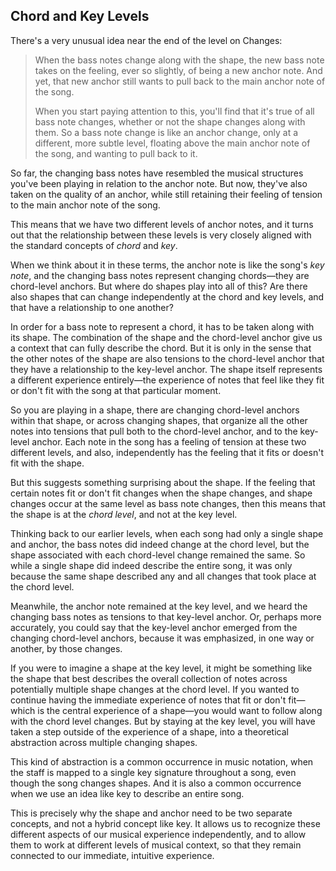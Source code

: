## Chord and Key Levels



There's a very unusual idea near the end of the level on Changes:

> When the bass notes change along with the shape, the new bass note takes on the feeling, ever so slightly, of being a new anchor note. And yet, that new anchor still wants to pull back to the main anchor note of the song.
>
> When you start paying attention to this, you'll find that it's true of all bass note changes, whether or not the shape changes along with them. So a bass note change is like an anchor change, only at a different, more subtle level, floating above the main anchor note of the song, and wanting to pull back to it.



So far, the changing bass notes have resembled the musical structures you've been playing in relation to the anchor note. But now, they've also taken on the quality of an anchor, while still retaining their feeling of tension to the main anchor note of the song. 

This means that we have two different levels of anchor notes, and it turns out that the relationship between these levels is very closely aligned with the standard concepts of *chord* and *key*.

When we think about it in these terms, the anchor note is like the song's *key note*, and the changing bass notes represent changing chords&mdash;they are chord-level anchors. But where do shapes play into all of this? Are there also shapes that can change independently at the chord and key levels, and that have a relationship to one another? 

In order for a bass note to represent a chord, it has to be taken along with its shape. The combination of the shape and the chord-level anchor give us a context that can fully describe the chord. But it is only in the sense that the other notes of the shape are also tensions to the chord-level anchor that they have a relationship to the key-level anchor. The shape itself represents a different experience entirely&mdash;the experience of notes that feel like they fit or don't fit with the song at that particular moment.

So you are playing in a shape, there are changing chord-level anchors within that shape, or across changing shapes, that organize all the other notes into tensions that pull both to the chord-level anchor, and to the key-level anchor. Each note in the song has a feeling of tension at these two different levels, and also, independently has the feeling that it fits or doesn't fit with the shape.

But this suggests something surprising about the shape. If the feeling that certain notes fit or don't fit changes when the shape changes, and shape changes occur at the same level as bass note changes, then this means that the shape is at the *chord level*, and not at the key level.

Thinking back to our earlier levels, when each song had only a single shape and anchor, the bass notes did indeed change at the chord level, but the shape associated with each chord-level change remained the same. So while a single shape did indeed describe the entire song, it was only because the same shape described any and all changes that took place at the chord level.

Meanwhile, the anchor note remained at the key level, and we heard the changing bass notes as tensions to that key-level anchor. Or, perhaps more accurately, you could say that the key-level anchor emerged from the changing chord-level anchors, because it was emphasized, in one way or another, by those changes.

If you were to imagine a shape at the key level, it might be something like the shape that best describes the overall collection of notes across potentially multiple shape changes at the chord level. If you wanted to continue having the immediate experience of notes that fit or don't fit&mdash;which is the central experience of a shape&mdash;you would want to follow along with the chord level changes. But by staying at the key level, you will have taken a step outside of the experience of a shape, into a theoretical abstraction across multiple changing shapes.

This kind of abstraction is a common occurrence in music notation, when the staff is mapped to a single key signature throughout a song, even though the song changes shapes. And it is also a common occurrence when we use an idea like key to describe an entire song.

This is precisely why the shape and anchor need to be two separate concepts, and not a hybrid concept like key. It allows us to recognize these different aspects of our musical experience independently, and to allow them to work at different levels of musical context, so that they remain connected to our immediate, intuitive experience.

